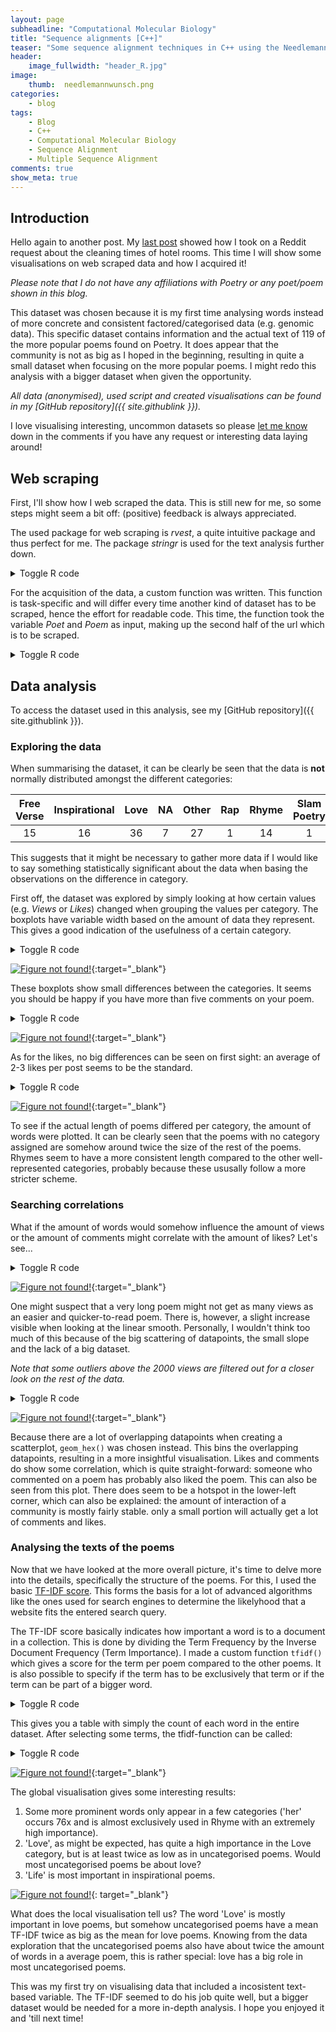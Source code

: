 ```yaml
---
layout: page
subheadline: "Computational Molecular Biology"
title: "Sequence alignments [C++]"
teaser: "Some sequence alignment techniques in C++ using the Needlemann and Wunsch-algorithm"
header:
    image_fullwidth: "header_R.jpg"
image:
    thumb:  needlemannwunsch.png
categories:
    - blog
tags:
    - Blog
    - C++
    - Computational Molecular Biology
    - Sequence Alignment
    - Multiple Sequence Alignment
comments: true
show_meta: true
---
```



## Introduction

Hello again to another post. My [last post](/blog/Working-Hours/) showed how I took on a Reddit request about the cleaning times of hotel rooms. This time I will show some visualisations on web scraped data and how I acquired it!

*Please note that I do not have any affiliations with Poetry or any poet/poem shown in this blog.*

This dataset was chosen because it is my first time analysing words instead of more concrete and consistent factored/categorised data (e.g. genomic data). This specific dataset contains information and the actual text of 119 of the more popular poems found on Poetry. It does appear that the community is not as big as I hoped in the beginning, resulting in quite a small dataset when focusing on the more popular poems. I might redo this analysis with a bigger dataset when given the opportunity.

*All data (anonymised), used script and created visualisations can be found in my [GitHub repository]({{ site.githublink }}).*

I love visualising interesting, uncommon datasets so please [let me know](#disqus_thread) down in the comments if you have any request or interesting data laying around!

## Web scraping

First, I'll show how I web scraped the data. This is still new for me, so some steps might seem a bit off: (positive) feedback is always appreciated.

The used package for web scraping is *rvest*, a quite intuitive package and thus perfect for me. The package *stringr* is used for the text analysis further down.

<details>
  <summary class="summary">Toggle R code</summary>
  <div markdown="1">
```r
library(rvest)
library(knitr)
library(dplyr)
library(tidyr)
library(stringr)
library(data.table)
library(magrittr)
library(ggplot2)
```
  </div>
</details>

For the acquisition of the data, a custom function was written. This function is task-specific and will differ every time another kind of dataset has to be scraped, hence the effort for readable code. This time, the function took the variable *Poet* and *Poem* as input, making up the second half of the url which is to be scraped.

<details>
  <summary class="summary">Toggle R code</summary>
  <div markdown="1">
```r
Scrape <- function(Poet, Poem){
  url <- paste(paste0("http://poetry.com/poem/", Poet), Poem, sep="/")
  
  # Get the info
  # Obtain URL, if url found return the data, else "error message"
  webHTML <- tryCatch({read_html(url)}, error=function(err) "Error")
  
  if(length(webHTML)==1 && webHTML=="Error"){
    message("Error!")
    return("Error")
  } 
  
  # Get divs with information ====
  innerNodes <- webHTML %>% html_nodes("article")
  df_info <- innerNodes %>% html_node(xpath = '//*[@id="content-block"]/div/div/div[1]/article/div[1]') %>% html_nodes("span") %>% html_text("i") # get likes, views and comments
  df_title <- innerNodes %>% html_node(xpath = '//*[@id="content-block"]/div/div/div[1]/article/div[2]/h1') %>% html_text("h1") # get poem title
  df_text <- innerNodes %>% html_node(xpath = '//*[@id="content-block"]/div/div/div[1]/article/div[2]/div[2]') %>% html_nodes("p") #%>% html_text(trim=TRUE) # get poem text
  df_cat <- innerNodes %>% html_node(xpath = '//*[@id="content-block"]/div/div/div[1]/article/div[2]/span/p/a') %>% html_text() # get poem category
  df_tags <- innerNodes %>% html_node(xpath = '//*[@id="content-block"]/div/div/div[1]/article/div[3]/div') %>% html_nodes("a") %>% html_text() # get poem tags

  # Get amount of tags per poem
  df_ntags <- length(df_tags)
  if (length(df_tags)==0){
    df_tags <- NA
  }

  # Clean poem text ====
  # First, replace all <br/> tags with '\n'
  xml_find_all(df_text, ".//br") %>% xml_add_sibling("p", "\n")
  xml_find_all(df_text, ".//br") %>% xml_remove()

  # Get the actual poem
  df_text <- html_text(df_text)
  df_text <- paste0(df_text, collapse = " ")

  # Fix line breaks and certain special characters
  df_text <- gsub("\n", " ", df_text)
  df_text <- gsub(",||&||;", "", df_text)

  # Split the text in seperate words
  df_texts <- strsplit(df_text, split = " ")
  df_texts2 <- as.list(str_trim(unlist(df_texts))) # remove leading and lagging spaces from elements
  df_texts3 <- unlist(df_texts2[df_texts2!=""]) # unlist the text and filter empty elements
  
  # Compose dataset ====
  temp <- data.frame(Category=df_cat,Title=df_title,Text=paste0(df_texts3, collapse = " "),Words=length(df_texts3),Likes=df_info[[1]],Views=df_info[[2]],Comments=df_info[[3]],Tags=df_tags,nTags=df_ntags)
  
  return(temp)
}
```
  </div>
</details>

An example of how this function could be called is like this:

<details>
  <summary class="summary">Toggle R code</summary>
  <div markdown="1">
```r
# Create the input list ====
input <- list()
input[["poet1"]] <- c("poem1","poem2","poem3","poem4","poem5")
input[["poet2"]] <- "poem"

# Web scraping ====
# Store data
df <- NULL

# Scrape data
for (i in names(input)){
  print(i) # follow progress of poets throughout function
  for (j in 1:length(input[[i]])){
    k <- input[[i]][j]
    print(k) # follow progress of poems throughout function
    x <- Scrape(i,k)
    df <- bind_rows(df,x)
  }
}
```
  </div>
</details>

## Data analysis

To access the dataset used in this analysis, see my [GitHub repository]({{ site.githublink }}).

### Exploring the data

When summarising the dataset, it can be clearly be seen that the data is **not** normally distributed amongst the different categories:

|  Free Verse  |  Inspirational  |  Love  |  NA  |  Other  |  Rap  |  Rhyme  |  Slam Poetry  |  Spoken Word  |
|:------------:|:---------------:|:------:|:----:|:-------:|:-----:|:-------:|:-------------:|:-------------:|
|      15      |        16       |   36   |  7   |    27   |   1   |   14    |       1       |        2      |

This suggests that it might be necessary to gather more data if I would like to say something statistically significant about the data when basing the observations on the difference in category.

First off, the dataset was explored by simply looking at how certain values (e.g. *Views* or *Likes*) changed when grouping the values per category. The boxplots have variable width based on the amount of data they represent. This gives a good indication of the usefulness of a certain category.

<details>
  <summary class="summary">Toggle R code</summary>
  <div markdown="1">
```r
df_single <- df[-8] %>% filter(!duplicated(Title)) # filter for non-duplicates

# Remove extreme outliers
upper.fence <- quantile(df_single$Views)[4] + 1.5*IQR(df_single$Views)
lower.fence <- quantile(df_single$Views)[2] - 1.5*IQR(df_single$Views)

ggplot(df_single, aes(x = Category, y = Views)) +
  geom_boxplot(outlier.colour = NA, varwidth = TRUE) +
  coord_cartesian(ylim = c(lower.fence, upper.fence)) +
  ggtitle("Views per poem category")
```
  </div>
</details>

[![Figure not found!](/images/R/2017-12-27_Rplot1.jpeg "Views per poem category")](/images/R/2017-12-27_Rplot1.jpeg){:target="_blank"}

It is interesting to see that most of the well-represented categories are quite similar in the amount of views they get per poem. Rhyme appears to be less popular to the community though.
You can also see that the categories "Love" and "Other" are most represented in this dataset.

<details>
  <summary class="summary">Toggle R code</summary>
  <div markdown="1">
```r
ggplot(df_single, aes(x = Category, y = Comments)) +
  geom_boxplot(varwidth = TRUE) +
  ggtitle("Comments per poem category")
```
  </div>
</details>

[![Figure not found!](/images/R/2017-12-27_Rplot2.jpeg "Comments per poem category")](/images/R/2017-12-27_Rplot2.jpeg){:target="_blank"}

These boxplots show small differences between the categories. It seems you should be happy if you have more than five comments on your poem.

<details>
  <summary class="summary">Toggle R code</summary>
  <div markdown="1">
```r
ggplot(df_single, aes(x = Category, y = Likes)) +
  geom_boxplot(varwidth = TRUE) +
  ggtitle("Likes per poem category")
```
  </div>
</details>

[![Figure not found!](/images/R/2017-12-27_Rplot3.jpeg "Likes per poem category")](/images/R/2017-12-27_Rplot3.jpeg){:target="_blank"}

As for the likes, no big differences can be seen on first sight: an average of 2-3 likes per post seems to be the standard.

<details>
  <summary class="summary">Toggle R code</summary>
  <div markdown="1">
```r
ggplot(df_single, aes(x = Category, y = Words)) +
  geom_boxplot(varwidth = TRUE) +
  ggtitle("Words per poem category")
```
  </div>
</details>

[![Figure not found!](/images/R/2017-12-27_Rplot4.jpeg "Words per poem category")](/images/R/2017-12-27_Rplot4.jpeg){:target="_blank"}

To see if the actual length of poems differed per category, the amount of words were plotted. It can be clearly seen that the poems with no category assigned are somehow around twice the size of the rest of the poems. Rhymes seem to have a more consistent length compared to the other well-represented categories, probably because these ususally follow a more stricter scheme.

### Searching correlations

What if the amount of words would somehow influence the amount of views or the amount of comments might correlate with the amount of likes? Let's see...

<details>
  <summary class="summary">Toggle R code</summary>
  <div markdown="1">
```r
ggplot(df_single %>% filter(Views < 2000), aes(x = Words, y = Views)) +
  geom_point() +
  geom_smooth(method = "lm") +
  ggtitle("Amount of views per no. of words")
```
  </div>
</details>

[![Figure not found!](/images/R/2017-12-27_Rplot5.jpeg "Amount of views per no. of words")](/images/R/2017-12-27_Rplot5.jpeg){:target="_blank"}

One might suspect that a very long poem might not get as many views as an easier and quicker-to-read poem. There is, however, a slight increase visible when looking at the linear smooth. Personally, I wouldn't think too much of this because of the big scattering of datapoints, the small slope and the lack of a big dataset.

*Note that some outliers above the 2000 views are filtered out for a closer look on the rest of the data.*

<details>
  <summary class="summary">Toggle R code</summary>
  <div markdown="1">
```r
ggplot(df_single, aes(x = Comments, y = Likes)) +
  geom_hex() + # a lot of overlapping datapoints
  ggtitle("Likes per no. of comments")
```
  </div>
</details>

[![Figure not found!](/images/R/2017-12-27_Rplot6.jpeg "Likes per no. of comments")](/images/R/2017-12-27_Rplot6.jpeg){:target="_blank"}

Because there are a lot of overlapping datapoints when creating a scatterplot, `geom_hex()` was chosen instead. This bins the overlapping datapoints, resulting in a more insightful visualisation. Likes and comments do show some correlation, which is quite straight-forward: someone who commented on a poem has probably also liked the poem. This can also be seen from this plot.
There does seem to be a hotspot in the lower-left corner, which can also be explained: the amount of interaction of a community is mostly fairly stable. only a small portion will actually get a lot of comments and likes.

### Analysing the texts of the poems

Now that we have looked at the more overall picture, it's time to delve more into the details, specifically the structure of the poems. For this, I used the basic [TF-IDF score](http://tfidf.com/). This forms the basis for a lot of advanced algorithms like the ones used for search engines to determine the likelyhood that a website fits the entered search query.

The TF-IDF score basically indicates how important a word is to a document in a collection. This is done by dividing the Term Frequency by the Inverse Document Frequency (Term Importance).
I made a custom function `tfidf()` which gives a score for the term per poem compared to the other poems. It is also possible to specify if the term has to be exclusively that term or if the term can be part of a bigger word.

<details>
  <summary class="summary">Toggle R code</summary>
  <div markdown="1">
```r
tfidf <- function(term, texts, contains){
  # contains: whether a word may contain the term of if the term should be exclusive

  n_texts <- length(texts)
  if (!is.list(texts)){
    warning("Convert texts to list before running this function")
    return(NA)
  }
  if (n_texts<2){
    warning("At least two texts are needed for this function")
    return(NA)
  }
  
  # Retain only alnum characters
  texts_e <- texts
  for (i in 1:n_texts){
    texts_e[i] <- str_to_lower(str_trim(texts_e[i])) # convert to lower-case only
    texts_e[i] <- as.character(texts_e[i]) %>% strsplit(texts_e[i], split = "[[:space:]]") # splits sentences to words
    texts_e[[i]] <- str_replace_all(texts_e[[i]], "[[:punct:]]", "") # replaces punctuation by empty elements
    texts_e[[i]] <- texts_e[[i]][texts_e[[i]] != ""] # removes empty elements
  }
  
  # Get Term Frequency and Inverse Document Frequency per document
  TF <- list() # initialisation
  hits = 0 # count amount of texts with at least one term hit
  for (i in 1:n_texts){
    TF[i] <- ifelse(contains==TRUE, length(grep(term, texts_e[[i]], ignore.case = TRUE)), length(grep(paste0("\\<",paste0(term,"\\>")), texts_e[[i]], ignore.case = TRUE)))
    if (TF[i]!=0) {
      hits = hits + 1
    }
  }
  #message(paste0("Texts with at least one hit on term: ", hits)) # some diagnostics
  IDF = log10(as.double(n_texts/hits))
  #message(paste0("IDF found: ", IDF)) # some diagnostics
  
  # Get the TF-IDF weight per text
  TFIDF <- list()
  for (i in 1:n_texts){
    TFIDF[i] <- as.double(TF[[i]]*IDF)
  }
  
  return(TFIDF)
}
```
  </div>
</details>

When deciding what terms might be interesting to analyse, a summary of the words can be made:

<details>
  <summary class="summary">Toggle R code</summary>
  <div markdown="1">
```r
# Get the texts
texts <- as.list(df_single$Text)
df_single$Category <- as.character(df_single$Category)
df_single$Category[is.na(df_single$Category)] <- "NA"
df_single$Category <- as.factor(df_single$Category)

# Analyse occurence of each word
## Retain only alnum characters
words <- texts
n_texts <- length(texts)
for (i in 1:n_texts){
  words[i] <- str_to_lower(str_trim(words[i])) # convert to lower-case only
  words[i] <- as.character(words[i]) %>% strsplit(words[i], split = "[[:space:]]") # splits sentences to words
  words[[i]] <- str_replace_all(words[[i]], "[[:punct:]]", "") # replaces punctuation by empty elements
  words[[i]] <- words[[i]][words[[i]] != ""] # removes empty elements
}

## Count seperate words
words <- unlist(words)
df_counts <- data.frame(Word = str_to_lower(unlist(words)))
df_counts$Word <- as.character(df_counts$Word)
df_counts <- df_counts %>% count(Word) %>% arrange(desc(n))
```
  </div>
</details>

This gives you a table with simply the count of each word in the entire dataset. After selecting some terms, the tfidf-function can be called:

<details>
  <summary class="summary">Toggle R code</summary>
  <div markdown="1">
```r
# Get TFIDF values
life_ex <- tfidf("life", texts, FALSE)
life_inc <- tfidf("life", texts, TRUE)
love_ex <- tfidf("love", texts, FALSE)
love_inc <- tfidf("love", texts, TRUE)
heart_ex <- tfidf("heart", texts, FALSE)
heart_inc <- tfidf("heart", texts, TRUE)
her_ex <- tfidf("her", texts, FALSE)
her_inc <- tfidf("her", texts, TRUE)
feel_ex <- tfidf("feel", texts, FALSE)
feel_inc <- tfidf("feel", texts, TRUE)
never_ex <- tfidf("never", texts, FALSE)
never_inc <- tfidf("never", texts, TRUE)
tears_ex <- tfidf("tears", texts, FALSE)
tears_inc <- tfidf("tears", texts, TRUE)
df_tfidf <- df_single %>% mutate(life_ex=unlist(life_ex),
                                 life_inc=unlist(life_inc),
                                 love_ex=unlist(love_ex),
                                 love_inc=unlist(love_inc),
                                 heart_ex=unlist(heart_ex),
                                 heart_inc=unlist(heart_inc),
                                 her_ex=unlist(her_ex),
                                 her_inc=unlist(her_inc),
                                 feel_ex=unlist(feel_ex),
                                 feel_inc=unlist(feel_inc),
                                 never_ex=unlist(never_ex),
                                 never_inc=unlist(never_inc),
                                 tears_ex=unlist(tears_ex),
                                 tears_inc=unlist(tears_inc))

# Convert the values to a actionable dataset
cormat <- df_tfidf[c(1,4,9:22)] %>% arrange(Category)
cormat_gathered <- gather(cormat, "Category")
setnames(cormat_gathered,c("Category","Type","Value"))

# Add some summary values
cormat_sum <- cormat_gathered %>% group_by(Category, Type) %>% mutate(Median = median(Value), Mean = mean(Value), Third = quantile(Value)[4], Max = max(Value), dThMed = quantile(Value)[4]-median(Value))
cormat_sum$Value <- NULL
cormat_sum <- as.data.frame(cormat_sum)
cormat_sum$Type <- as.factor(cormat_sum$Type)
cormat_sum <- cormat_sum %>% distinct()
cormat_sum_gathered <- gather(cormat_sum, "Category", "Type")
setnames(cormat_sum_gathered, c("Category", "Type", "Measurement", "Value"))
```
  </div>
</details>

Now, the time has come to visualise this in a interpretable manner. I chose for two approaches:
- Global visualisation showing each term (inclusive and exclusive) facetted per category. Selecting the *Third* measurement shows the TF-IDF values for the bottom 75% of the values per category.
- Local visualisation showing the distribution of all TF-IDF-values of all poems for a chosen term across the categories.

<details>
  <summary class="summary">Toggle R code</summary>
  <div markdown="1">
```r
ggplot(cormat_sum_gathered %>% filter(Type != "Words" & Measurement == "Third"), aes(x = Type, y = Value)) +
  geom_col(position = "dodge", width = 0.5) +
  coord_flip() +
  facet_grid(~Category) +
  ggtitle("Global visualisation: bottom 75% TF-IDF scores per category")

ggplot(df_tfidf, aes(x = Category, y = love_ex)) +
  geom_boxplot(varwidth = TRUE) +
  ggtitle("TF-IDF score of the word 'love' (exclusive)")
```
  </div>
</details>

[![Figure not found!](/images/R/2017-12-27_Rplot7.jpeg "Global visualisation: bottom 75% TF-IDF scores per category")](/images/R/2017-12-27_Rplot7.jpeg){:target="_blank"}

The global visualisation gives some interesting results:
1. Some more prominent words only appear in a few categories ('her' occurs 76x and is almost exclusively used in Rhyme with an extremely high importance).
2. 'Love', as might be expected, has quite a high importance in the Love category, but is at least twice as low as in uncategorised poems. Would most uncategorised poems be about love?
3. 'Life' is most important in inspirational poems.

[![Figure not found!](/images/R/2017-12-27_Rplot8.jpeg "TF-IDF score of the word 'love' (exclusive)")](/images/R/2017-12-27_Rplot8.jpeg){: target="_blank"}

What does the local visualisation tell us? The word 'Love' is mostly important in love poems, but somehow uncategorised poems have a mean TF-IDF twice as big as the mean for love poems. Knowing from the data exploration that the uncategorised poems also have about twice the amount of words in a average poem, this is rather special: love has a big role in most uncategorised poems.

This was my first try on visualising data that included a incosistent text-based variable. The TF-IDF seemed to do his job quite well, but a bigger dataset would be needed for a more in-depth analysis.
I hope you enjoyed it and 'till next time!
